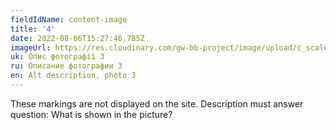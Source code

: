 ```yaml
---
fieldIdName: content-image
title: '4'
date: 2022-08-06T15:27:46.785Z
imageUrl: https://res.cloudinary.com/gw-bb-project/image/upload/c_scale,f_auto,q_auto/v1659865406/cld-sample-3.jpg
uk: Опис фотографії 3
ru: Описание фотографии 3
en: Alt description, photo 3
---
```


These markings are not displayed on the site. Description must answer question:
What is shown in the picture?
